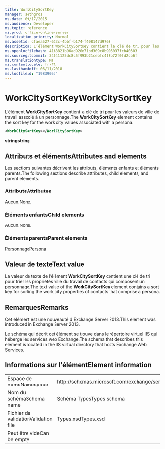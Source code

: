 ```yaml
---
title: WorkCitySortKey
manager: sethgros
ms.date: 09/17/2015
ms.audience: Developer
ms.topic: reference
ms.prod: office-online-server
localization_priority: Normal
ms.assetid: cfaea527-613c-4bbf-b174-f408147d9768
description: L’élément WorkCitySortKey contient la clé de tri pour les valeurs de ville de travail associé à un personnage.
ms.openlocfilehash: 41b8821b96ad920e71bd309c8b916037fcb40303
ms.sourcegitcommit: 34041125dc8c5f993b21cebfc4f8b72f0fd2cb6f
ms.translationtype: MT
ms.contentlocale: fr-FR
ms.lasthandoff: 06/11/2018
ms.locfileid: "19839053"
---
```

# <a name="workcitysortkey"></a><span data-ttu-id="17b3c-103">WorkCitySortKey</span><span class="sxs-lookup"><span data-stu-id="17b3c-103">WorkCitySortKey</span></span>

<span data-ttu-id="17b3c-104">L’élément **WorkCitySortKey** contient la clé de tri pour les valeurs de ville de travail associé à un personnage.</span><span class="sxs-lookup"><span data-stu-id="17b3c-104">The **WorkCitySortKey** element contains the sort key for the work city values associated with a persona.</span></span> 
  
```XML
<WorkCitySortKey></WorkCitySortKey>
```

 <span data-ttu-id="17b3c-105">**string**</span><span class="sxs-lookup"><span data-stu-id="17b3c-105">**string**</span></span>
## <a name="attributes-and-elements"></a><span data-ttu-id="17b3c-106">Attributs et éléments</span><span class="sxs-lookup"><span data-stu-id="17b3c-106">Attributes and elements</span></span>

<span data-ttu-id="17b3c-107">Les sections suivantes décrivent les attributs, éléments enfants et éléments parents.</span><span class="sxs-lookup"><span data-stu-id="17b3c-107">The following sections describe attributes, child elements, and parent elements.</span></span>
  
### <a name="attributes"></a><span data-ttu-id="17b3c-108">Attributs</span><span class="sxs-lookup"><span data-stu-id="17b3c-108">Attributes</span></span>

<span data-ttu-id="17b3c-109">Aucun.</span><span class="sxs-lookup"><span data-stu-id="17b3c-109">None.</span></span>
  
### <a name="child-elements"></a><span data-ttu-id="17b3c-110">Éléments enfants</span><span class="sxs-lookup"><span data-stu-id="17b3c-110">Child elements</span></span>

<span data-ttu-id="17b3c-111">Aucun.</span><span class="sxs-lookup"><span data-stu-id="17b3c-111">None.</span></span>
  
### <a name="parent-elements"></a><span data-ttu-id="17b3c-112">Éléments parents</span><span class="sxs-lookup"><span data-stu-id="17b3c-112">Parent elements</span></span>

[<span data-ttu-id="17b3c-113">Personnage</span><span class="sxs-lookup"><span data-stu-id="17b3c-113">Persona</span></span>](persona.md)
  
## <a name="text-value"></a><span data-ttu-id="17b3c-114">Valeur de texte</span><span class="sxs-lookup"><span data-stu-id="17b3c-114">Text value</span></span>

<span data-ttu-id="17b3c-115">La valeur de texte de l’élément **WorkCitySortKey** contient une clé de tri pour trier les propriétés ville du travail de contacts qui composent un personnage.</span><span class="sxs-lookup"><span data-stu-id="17b3c-115">The text value of the **WorkCitySortKey** element contains a sort key for sorting the work city properties of contacts that comprise a persona.</span></span> 
  
## <a name="remarks"></a><span data-ttu-id="17b3c-116">Remarques</span><span class="sxs-lookup"><span data-stu-id="17b3c-116">Remarks</span></span>

<span data-ttu-id="17b3c-117">Cet élément est une nouveauté d'Exchange Server 2013.</span><span class="sxs-lookup"><span data-stu-id="17b3c-117">This element was introduced in Exchange Server 2013.</span></span>
  
<span data-ttu-id="17b3c-118">Le schéma qui décrit cet élément se trouve dans le répertoire virtuel IIS qui héberge les services web Exchange.</span><span class="sxs-lookup"><span data-stu-id="17b3c-118">The schema that describes this element is located in the IIS virtual directory that hosts Exchange Web Services.</span></span>
  
## <a name="element-information"></a><span data-ttu-id="17b3c-119">Informations sur l'élément</span><span class="sxs-lookup"><span data-stu-id="17b3c-119">Element information</span></span>

|||
|:-----|:-----|
|<span data-ttu-id="17b3c-120">Espace de noms</span><span class="sxs-lookup"><span data-stu-id="17b3c-120">Namespace</span></span>  <br/> |http://schemas.microsoft.com/exchange/services/2006/types  <br/> |
|<span data-ttu-id="17b3c-121">Nom du schéma</span><span class="sxs-lookup"><span data-stu-id="17b3c-121">Schema name</span></span>  <br/> |<span data-ttu-id="17b3c-122">Schéma Types</span><span class="sxs-lookup"><span data-stu-id="17b3c-122">Types schema</span></span>  <br/> |
|<span data-ttu-id="17b3c-123">Fichier de validation</span><span class="sxs-lookup"><span data-stu-id="17b3c-123">Validation file</span></span>  <br/> |<span data-ttu-id="17b3c-124">Types.xsd</span><span class="sxs-lookup"><span data-stu-id="17b3c-124">Types.xsd</span></span>  <br/> |
|<span data-ttu-id="17b3c-125">Peut être vide</span><span class="sxs-lookup"><span data-stu-id="17b3c-125">Can be empty</span></span>  <br/> ||
   

